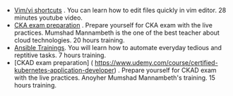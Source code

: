- [Vim/vi shortcuts](https://www.youtube.com/watch?v=knyJt8d6C_8) . You can learn how to edit files quickly in vim editor.  28 minutes youtube video. 
- [CKA exam preparation](https://www.udemy.com/course/certified-kubernetes-administrator-with-practice-tests/) .  Prepare yourself for CKA exam with the live practices.  Mumshad Mannambeth is the one of the best teacher about cloud technologies.  20 hours training. 
- [Ansible Trainings](https://garantibbvatechnology.udemy.com/course/complete-ansible-devops-automation-training/learn/lecture/31679818?start=150#overview). You will learn how to automate everyday tedious and reptitive tasks. 7 hours training.
- [CKAD exam preparation] ( https://www.udemy.com/course/certified-kubernetes-application-developer) . Prepare yourself for CKAD exam with the live practices.  Anoyher Mumshad Mannambeth's training.  15 hours training. 
